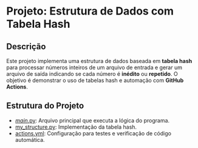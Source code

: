 # Projeto: Estrutura de Dados com Tabela Hash

## Descrição
Este projeto implementa uma estrutura de dados baseada em **tabela hash** para processar números inteiros de um arquivo de entrada e gerar um arquivo de saída indicando se cada número é **inédito** ou **repetido**. O objetivo é demonstrar o uso de tabelas hash e automação com **GitHub Actions**.

## Estrutura do Projeto
- [_main_.py](Códigos/__main__.py): Arquivo principal que executa a lógica do programa.
- [my_structure.py](Códigos/my_structure.py): Implementação da tabela hash.
- [actions.yml](.github/workflows/main.yml): Configuração para testes e verificação de código automática.
